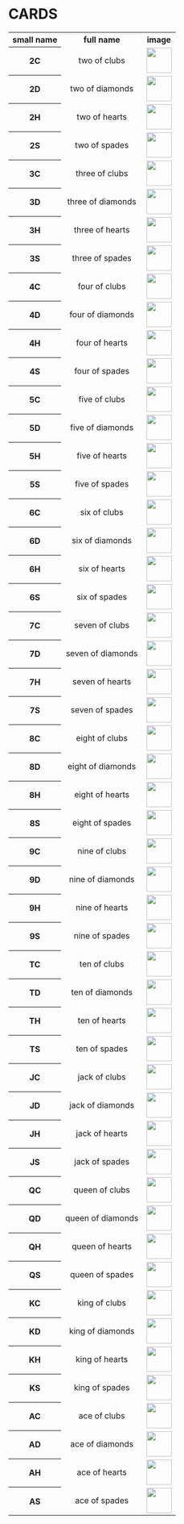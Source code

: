 <h1>CARDS</h1>
<table>
<tr><th>small name</th><th>full name</th><th>image</th></tr>
<tr><th align="center">2C</th><td align="center">two of clubs</td><td  align="center"><img src="../../../../../../resources/view/assets/cards4/2C.png" width="50"/></td></tr>
<tr><th align="center">2D</th><td align="center">two of diamonds</td><td  align="center"><img src="../../../../../../resources/view/assets/cards4/2D.png" width="50"/></td></tr>
<tr><th align="center">2H</th><td align="center">two of hearts</td><td  align="center"><img src="../../../../../../resources/view/assets/cards4/2H.png" width="50"/></td></tr>
<tr><th align="center">2S</th><td align="center">two of spades</td><td  align="center"><img src="../../../../../../resources/view/assets/cards4/2S.png" width="50"/></td></tr>
<tr><th align="center">3C</th><td align="center">three of clubs</td><td  align="center"><img src="../../../../../../resources/view/assets/cards4/3C.png" width="50"/></td></tr>
<tr><th align="center">3D</th><td align="center">three of diamonds</td><td  align="center"><img src="../../../../../../resources/view/assets/cards4/3D.png" width="50"/></td></tr>
<tr><th align="center">3H</th><td align="center">three of hearts</td><td  align="center"><img src="../../../../../../resources/view/assets/cards4/3H.png" width="50"/></td></tr>
<tr><th align="center">3S</th><td align="center">three of spades</td><td  align="center"><img src="../../../../../../resources/view/assets/cards4/3S.png" width="50"/></td></tr>
<tr><th align="center">4C</th><td align="center">four of clubs</td><td  align="center"><img src="../../../../../../resources/view/assets/cards4/4C.png" width="50"/></td></tr>
<tr><th align="center">4D</th><td align="center">four of diamonds</td><td  align="center"><img src="../../../../../../resources/view/assets/cards4/4D.png" width="50"/></td></tr>
<tr><th align="center">4H</th><td align="center">four of hearts</td><td  align="center"><img src="../../../../../../resources/view/assets/cards4/4H.png" width="50"/></td></tr>
<tr><th align="center">4S</th><td align="center">four of spades</td><td  align="center"><img src="../../../../../../resources/view/assets/cards4/4S.png" width="50"/></td></tr>
<tr><th align="center">5C</th><td align="center">five of clubs</td><td  align="center"><img src="../../../../../../resources/view/assets/cards4/5C.png" width="50"/></td></tr>
<tr><th align="center">5D</th><td align="center">five of diamonds</td><td  align="center"><img src="../../../../../../resources/view/assets/cards4/5D.png" width="50"/></td></tr>
<tr><th align="center">5H</th><td align="center">five of hearts</td><td  align="center"><img src="../../../../../../resources/view/assets/cards4/5H.png" width="50"/></td></tr>
<tr><th align="center">5S</th><td align="center">five of spades</td><td  align="center"><img src="../../../../../../resources/view/assets/cards4/5S.png" width="50"/></td></tr>
<tr><th align="center">6C</th><td align="center">six of clubs</td><td  align="center"><img src="../../../../../../resources/view/assets/cards4/6C.png" width="50"/></td></tr>
<tr><th align="center">6D</th><td align="center">six of diamonds</td><td  align="center"><img src="../../../../../../resources/view/assets/cards4/6D.png" width="50"/></td></tr>
<tr><th align="center">6H</th><td align="center">six of hearts</td><td  align="center"><img src="../../../../../../resources/view/assets/cards4/6H.png" width="50"/></td></tr>
<tr><th align="center">6S</th><td align="center">six of spades</td><td  align="center"><img src="../../../../../../resources/view/assets/cards4/6S.png" width="50"/></td></tr>
<tr><th align="center">7C</th><td align="center">seven of clubs</td><td  align="center"><img src="../../../../../../resources/view/assets/cards4/7C.png" width="50"/></td></tr>
<tr><th align="center">7D</th><td align="center">seven of diamonds</td><td  align="center"><img src="../../../../../../resources/view/assets/cards4/7D.png" width="50"/></td></tr>
<tr><th align="center">7H</th><td align="center">seven of hearts</td><td  align="center"><img src="../../../../../../resources/view/assets/cards4/7H.png" width="50"/></td></tr>
<tr><th align="center">7S</th><td align="center">seven of spades</td><td  align="center"><img src="../../../../../../resources/view/assets/cards4/7S.png" width="50"/></td></tr>
<tr><th align="center">8C</th><td align="center">eight of clubs</td><td  align="center"><img src="../../../../../../resources/view/assets/cards4/8C.png" width="50"/></td></tr>
<tr><th align="center">8D</th><td align="center">eight of diamonds</td><td  align="center"><img src="../../../../../../resources/view/assets/cards4/8D.png" width="50"/></td></tr>
<tr><th align="center">8H</th><td align="center">eight of hearts</td><td  align="center"><img src="../../../../../../resources/view/assets/cards4/8H.png" width="50"/></td></tr>
<tr><th align="center">8S</th><td align="center">eight of spades</td><td  align="center"><img src="../../../../../../resources/view/assets/cards4/8S.png" width="50"/></td></tr>
<tr><th align="center">9C</th><td align="center">nine of clubs</td><td  align="center"><img src="../../../../../../resources/view/assets/cards4/9C.png" width="50"/></td></tr>
<tr><th align="center">9D</th><td align="center">nine of diamonds</td><td  align="center"><img src="../../../../../../resources/view/assets/cards4/9D.png" width="50"/></td></tr>
<tr><th align="center">9H</th><td align="center">nine of hearts</td><td  align="center"><img src="../../../../../../resources/view/assets/cards4/9H.png" width="50"/></td></tr>
<tr><th align="center">9S</th><td align="center">nine of spades</td><td  align="center"><img src="../../../../../../resources/view/assets/cards4/9S.png" width="50"/></td></tr>
<tr><th align="center">TC</th><td align="center">ten of clubs</td><td  align="center"><img src="../../../../../../resources/view/assets/cards4/TC.png" width="50"/></td></tr>
<tr><th align="center">TD</th><td align="center">ten of diamonds</td><td  align="center"><img src="../../../../../../resources/view/assets/cards4/TD.png" width="50"/></td></tr>
<tr><th align="center">TH</th><td align="center">ten of hearts</td><td  align="center"><img src="../../../../../../resources/view/assets/cards4/TH.png" width="50"/></td></tr>
<tr><th align="center">TS</th><td align="center">ten of spades</td><td  align="center"><img src="../../../../../../resources/view/assets/cards4/TS.png" width="50"/></td></tr>
<tr><th align="center">JC</th><td align="center">jack of clubs</td><td  align="center"><img src="../../../../../../resources/view/assets/cards4/JC.png" width="50"/></td></tr>
<tr><th align="center">JD</th><td align="center">jack of diamonds</td><td  align="center"><img src="../../../../../../resources/view/assets/cards4/JD.png" width="50"/></td></tr>
<tr><th align="center">JH</th><td align="center">jack of hearts</td><td  align="center"><img src="../../../../../../resources/view/assets/cards4/JH.png" width="50"/></td></tr>
<tr><th align="center">JS</th><td align="center">jack of spades</td><td  align="center"><img src="../../../../../../resources/view/assets/cards4/JS.png" width="50"/></td></tr>
<tr><th align="center">QC</th><td align="center">queen of clubs</td><td  align="center"><img src="../../../../../../resources/view/assets/cards4/QC.png" width="50"/></td></tr>
<tr><th align="center">QD</th><td align="center">queen of diamonds</td><td  align="center"><img src="../../../../../../resources/view/assets/cards4/QD.png" width="50"/></td></tr>
<tr><th align="center">QH</th><td align="center">queen of hearts</td><td  align="center"><img src="../../../../../../resources/view/assets/cards4/QH.png" width="50"/></td></tr>
<tr><th align="center">QS</th><td align="center">queen of spades</td><td  align="center"><img src="../../../../../../resources/view/assets/cards4/QS.png" width="50"/></td></tr>
<tr><th align="center">KC</th><td align="center">king of clubs</td><td  align="center"><img src="../../../../../../resources/view/assets/cards4/KC.png" width="50"/></td></tr>
<tr><th align="center">KD</th><td align="center">king of diamonds</td><td  align="center"><img src="../../../../../../resources/view/assets/cards4/KD.png" width="50"/></td></tr>
<tr><th align="center">KH</th><td align="center">king of hearts</td><td  align="center"><img src="../../../../../../resources/view/assets/cards4/KH.png" width="50"/></td></tr>
<tr><th align="center">KS</th><td align="center">king of spades</td><td  align="center"><img src="../../../../../../resources/view/assets/cards4/KS.png" width="50"/></td></tr>
<tr><th align="center">AC</th><td align="center">ace of clubs</td><td  align="center"><img src="../../../../../../resources/view/assets/cards4/AC.png" width="50"/></td></tr>
<tr><th align="center">AD</th><td align="center">ace of diamonds</td><td  align="center"><img src="../../../../../../resources/view/assets/cards4/AD.png" width="50"/></td></tr>
<tr><th align="center">AH</th><td align="center">ace of hearts</td><td  align="center"><img src="../../../../../../resources/view/assets/cards4/AH.png" width="50"/></td></tr>
<tr><th align="center">AS</th><td align="center">ace of spades</td><td  align="center"><img src="../../../../../../resources/view/assets/cards4/AS.png" width="50"/></td></tr>
</table>
